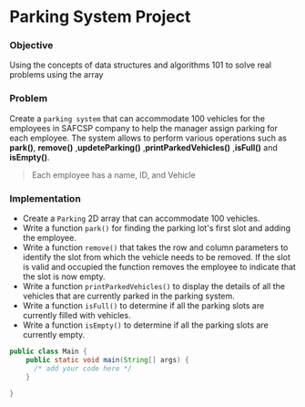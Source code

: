 # Parking System Project

### Objective
Using the concepts of data structures and algorithms 101 to solve real problems using the array

### Problem
Create a `parking system` that can accommodate 100 vehicles for the employees in SAFCSP company to help the manager assign parking for each employee. The system allows to perform various operations such as **park()**, **remove()** ,**updeteParking()** ,**printParkedVehicles()** ,**isFull()** and **isEmpty()**.

> Each employee has a name, ID, and Vehicle   
 
  

### Implementation
- Create a `Parking` 2D array that can accommodate 100 vehicles.
- Write a function `park()` for finding the parking lot's first slot and adding the employee.
- Write a function `remove()` that takes the row and column parameters to identify the slot from which the vehicle needs to be removed. If the slot is valid and occupied the function removes the employee to indicate that the slot is now empty.
- Write a function `printParkedVehicles()` to display the details of all the vehicles that are currently parked in the parking system. 
- Write a function `isFull()` to determine if all the parking slots are currently filled with vehicles.
- Write a function `isEmpty()` to determine if all the parking slots are currently empty.

``` java
public class Main {
    public static void main(String[] args) {
      /* add your code here */
    }

}
```
